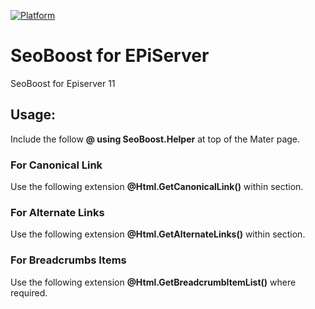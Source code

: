 [![Platform](https://img.shields.io/badge/Episerver-%2011.0.+-orange.svg?style=flat)](http://world.episerver.com/cms/)

SeoBoost for EPiServer
=====================

SeoBoost for Episerver 11


## Usage:

Include the follow **@ using SeoBoost.Helper** at top of the Mater page.
 	
### For Canonical Link
Use the following extension **@Html.GetCanonicalLink()** within **<head></head>** section.
 	
### For Alternate Links
Use the following extension **@Html.GetAlternateLinks()** within **<head></head>** section.

### For Breadcrumbs Items
Use the following extension **@Html.GetBreadcrumbItemList()** where required.
